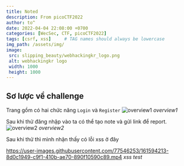 ```yaml
---
title: Noted
description: From picoCTF2022
author: to^
date: 2022-04-04 22:08:00 +0700
categories: [WecSec, CTF, picoCTF2022]
tags: [csrf, xss]     # TAG names should always be lowercase
img_path: /assets/img/
image:
 src: slipping_beauty/webhackingkr_logo.png
 alt: webhackingkr logo
 width: 1000
 height: 1000
---
```


## Sơ lược về challenge
Trang gồm có hai chức năng `Login` và `Register`
![overview1](noted/overview1.png)
_overview1_

Sau khi thử đăng nhập vào ta có thể tạo note và gửi link để report.
![overview2](noted/overview2.png)
_overview2_

Sau khi thử thì mình nhận thấy có lỗi xss ở đây


https://user-images.githubusercontent.com/77546253/161594213-8d0c1949-c9f1-410b-ae70-890f10590c89.mp4
_xss test_
